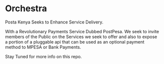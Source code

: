 # Orchestra
Posta Kenya Seeks to Enhance Service Delivery.

With a Revolutionary Payments Service Dubbed PostPesa. We seek to invite members of the Public on the Services we seek to offer and also to expose a portion of a pluggable api that can be used as an optional payment method to MPESA or Bank Payments. 

Stay Tuned for more info on this repo.
